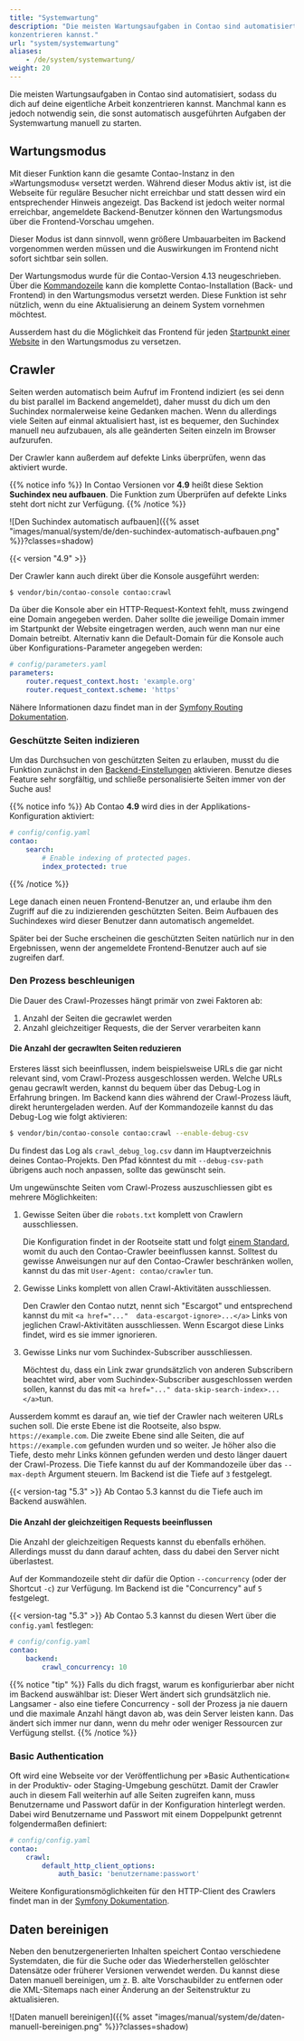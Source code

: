 ```yaml
---
title: "Systemwartung"
description: "Die meisten Wartungsaufgaben in Contao sind automatisiert, sodass du dich auf deine eigentliche Arbeit 
konzentrieren kannst."
url: "system/systemwartung"
aliases:
    - /de/system/systemwartung/
weight: 20
---
```


Die meisten Wartungsaufgaben in Contao sind automatisiert, sodass du dich auf deine eigentliche Arbeit konzentrieren 
kannst. Manchmal kann es jedoch notwendig sein, die sonst automatisch ausgeführten Aufgaben der Systemwartung manuell 
zu starten.


## Wartungsmodus

Mit dieser Funktion kann die gesamte Contao-Instanz in den »Wartungsmodus« versetzt werden. Während dieser Modus aktiv
ist, ist die Webseite für reguläre Besucher nicht erreichbar und statt dessen wird ein entsprechender Hinweis angezeigt.
Das Backend ist jedoch weiter normal erreichbar, angemeldete Backend-Benutzer können den Wartungsmodus über die 
Frontend-Vorschau umgehen.

Dieser Modus ist dann sinnvoll, wenn größere Umbauarbeiten im Backend vorgenommen werden müssen und die Auswirkungen
im Frontend nicht sofort sichtbar sein sollen.

Der Wartungsmodus wurde für die Contao-Version 4.13 neugeschrieben. Über die [Kommandozeile](/de/cli/maintenance-mode/) 
kann die komplette Contao-Installation (Back- und Frontend) in den Wartungsmodus versetzt werden. Diese Funktion ist 
sehr nützlich, wenn du eine Aktualisierung an deinem System vornehmen möchtest.

Ausserdem hast du die Möglichkeit das Frontend für jeden 
[Startpunkt einer Website](/de/seitenstruktur/website-startseite/#website-einstellungen) in den Wartungsmodus zu 
versetzen.


## Crawler

Seiten werden automatisch beim Aufruf im Frontend indiziert (es sei denn du bist parallel im Backend angemeldet), daher 
musst du dich um den Suchindex normalerweise keine Gedanken machen. Wenn du allerdings viele Seiten auf einmal 
aktualisiert hast, ist es bequemer, den Suchindex manuell neu aufzubauen, als alle geänderten Seiten einzeln im Browser 
aufzurufen.

Der Crawler kann außerdem auf defekte Links überprüfen, wenn das aktiviert wurde.

{{% notice info %}}
In Contao Versionen vor **4.9** heißt diese Sektion **Suchindex neu aufbauen**. Die Funktion zum Überprüfen auf defekte
Links steht dort nicht zur Verfügung.
{{% /notice %}}

![Den Suchindex automatisch aufbauen]({{% asset "images/manual/system/de/den-suchindex-automatisch-aufbauen.png" %}}?classes=shadow)

{{< version "4.9" >}}

Der Crawler kann auch direkt über die Konsole ausgeführt werden:

```sh
$ vendor/bin/contao-console contao:crawl
```

Da über die Konsole aber ein HTTP-Request-Kontext fehlt, muss zwingend eine Domain angegeben werden. Daher sollte die 
jeweilige Domain immer im Startpunkt der Website eingetragen werden, auch wenn man nur eine Domain betreibt. Alternativ
kann die Default-Domain für die Konsole auch über Konfigurations-Parameter angegeben werden:

```yaml
# config/parameters.yaml
parameters:
    router.request_context.host: 'example.org'
    router.request_context.scheme: 'https'
```

Nähere Informationen dazu findet man in der [Symfony Routing Dokumentation][SymfonyUrlCommands].

### Geschützte Seiten indizieren

Um das Durchsuchen von geschützten Seiten zu erlauben, musst du die Funktion zunächst in den [Backend-Einstellungen][BackendSettings] 
aktivieren. Benutze dieses Feature sehr sorgfältig, und schließe personalisierte Seiten immer von der Suche aus!

{{% notice info %}}
Ab Contao **4.9** wird dies in der Applikations-Konfiguration aktiviert:

```yaml
# config/config.yaml
contao:
    search:
        # Enable indexing of protected pages.
        index_protected: true
```
{{% /notice %}}

Lege danach einen neuen Frontend-Benutzer an, und erlaube ihm den Zugriff auf die zu indizierenden geschützten Seiten. 
Beim Aufbauen des Suchindexes wird dieser Benutzer dann automatisch angemeldet.

Später bei der Suche erscheinen die geschützten Seiten natürlich nur in den Ergebnissen, wenn der angemeldete 
Frontend-Benutzer auch auf sie zugreifen darf.


### Den Prozess beschleunigen

Die Dauer des Crawl-Prozesses hängt primär von zwei Faktoren ab:

1. Anzahl der Seiten die gecrawlet werden
2. Anzahl gleichzeitiger Requests, die der Server verarbeiten kann

#### Die Anzahl der gecrawlten Seiten reduzieren

Ersteres lässt sich beeinflussen, indem beispielsweise URLs die gar nicht relevant sind, vom Crawl-Prozess 
ausgeschlossen werden. Welche URLs genau gecrawlt werden, kannst du bequem über das Debug-Log in Erfahrung bringen.
Im Backend kann dies während der Crawl-Prozess läuft, direkt heruntergeladen werden. Auf der Kommandozeile kannst 
du das Debug-Log wie folgt aktivieren:

```sh
$ vendor/bin/contao-console contao:crawl --enable-debug-csv
```

Du findest das Log als `crawl_debug_log.csv` dann im Hauptverzeichnis deines Contao-Projekts. Den Pfad könntest du 
mit `--debug-csv-path` übrigens auch noch anpassen, sollte das gewünscht sein.

Um ungewünschte Seiten vom Crawl-Prozess auszuschliessen gibt es mehrere Möglichkeiten:

1. Gewisse Seiten über die `robots.txt` komplett von Crawlern ausschliessen.

   Die Konfiguration findet in der Rootseite statt und folgt [einem Standard][Google_Robots_Txt], womit du auch den 
   Contao-Crawler beeinflussen kannst. Solltest du gewisse Anweisungen nur auf den Contao-Crawler beschränken wollen,
   kannst du das mit `User-Agent: contao/crawler` tun.

2. Gewisse Links komplett von allen Crawl-Aktivitäten ausschliessen.

   Den Crawler den Contao nutzt, nennt sich "Escargot" und entsprechend kannst du mit `<a href="..." 
   data-escargot-ignore>...</a>` Links von jeglichen Crawl-Aktivitäten ausschliessen. Wenn Escargot diese Links 
   findet, wird es sie immer ignorieren.

3. Gewisse Links nur vom Suchindex-Subscriber ausschliessen.

   Möchtest du, dass ein Link zwar grundsätzlich von anderen Subscribern beachtet wird, aber vom 
   Suchindex-Subscriber ausgeschlossen werden sollen, kannst du das mit `<a href="..." data-skip-search-index>...</a>`tun.

Ausserdem kommt es darauf an, wie tief der Crawler nach weiteren URLs suchen soll. Die erste Ebene ist die Rootseite,
also bspw. `https://example.com`. Die zweite Ebene sind alle Seiten, die auf `https://example.com` gefunden wurden 
und so weiter. Je höher also die Tiefe, desto mehr Links können gefunden werden und desto länger dauert der 
Crawl-Prozess. Die Tiefe kannst du auf der Kommandozeile über das `--max-depth` Argument steuern.
Im Backend ist die Tiefe auf `3` festgelegt.

{{< version-tag "5.3" >}} Ab Contao 5.3 kannst du die Tiefe auch im Backend auswählen.

#### Die Anzahl der gleichzeitigen Requests beeinflussen

Die Anzahl der gleichzeitigen Requests kannst du ebenfalls erhöhen. Allerdings musst du dann darauf achten, dass du 
dabei den Server nicht überlastest. 

Auf der Kommandozeile steht dir dafür die Option `--concurrency` (oder der Shortcut `-c`) zur Verfügung. Im Backend 
ist die "Concurrency" auf `5` festgelegt.

{{< version-tag "5.3" >}} Ab Contao 5.3 kannst du diesen Wert über die `config.yaml` festlegen:

```yaml
# config/config.yaml
contao:
    backend:
        crawl_concurrency: 10
```

{{% notice "tip" %}}
Falls du dich fragst, warum es konfigurierbar aber nicht im Backend auswählbar ist: Dieser Wert ändert sich 
grundsätzlich nie. Langsamer - also eine tiefere Concurrency - soll der Prozess ja nie dauern und die maximale 
Anzahl hängt davon ab, was dein Server leisten kann. Das ändert sich immer nur dann, wenn du mehr oder weniger 
Ressourcen zur Verfügung stellst.
{{% /notice %}}


### Basic Authentication

Oft wird eine Webseite vor der Veröffentlichung per »Basic Authentication« in der Produktiv- oder Staging-Umgebung geschützt. Damit der
Crawler auch in diesem Fall weiterhin auf alle Seiten zugreifen kann, muss Benutzername und Passwort dafür in der Konfiguration hinterlegt
werden. Dabei wird Benutzername und Passwort mit einem Doppelpunkt getrennt folgendermaßen definiert:

```yaml
# config/config.yaml
contao:
    crawl:
        default_http_client_options:
            auth_basic: 'benutzername:passwort'
```

Weitere Konfigurationsmöglichkeiten für den HTTP-Client des Crawlers findet man in der [Symfony Dokumentation][HttpClientOptions].


## Daten bereinigen

Neben den benutzergenerierten Inhalten speichert Contao verschiedene Systemdaten, die für die Suche oder das 
Wiederherstellen gelöschter Datensätze oder früherer Versionen verwendet werden. Du kannst diese Daten manuell 
bereinigen, um z. B. alte Vorschaubilder zu entfernen oder die XML-Sitemaps nach einer Änderung an der Seitenstruktur 
zu aktualisieren.

![Daten manuell bereinigen]({{% asset "images/manual/system/de/daten-manuell-bereinigen.png" %}}?classes=shadow)


[BackendSettings]: /de/system/einstellungen/
[SymfonyUrlCommands]: https://symfony.com/doc/4.4/routing.html#generating-urls-in-commands
[HttpClientOptions]: https://symfony.com/doc/current/reference/configuration/framework.html#reference-http-client
[Google_Robots_Txt]: https://developers.google.com/search/docs/crawling-indexing/robots/intro